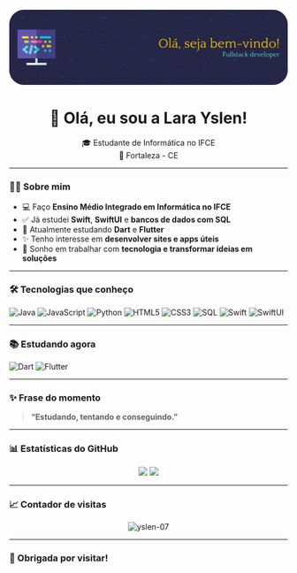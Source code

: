 ![Header](./githubbanner.png)


<h1 align="center">🌟 Olá, eu sou a Lara Yslen!</h1>

<p align="center">
🎓 Estudante de Informática no IFCE <br>
📍 Fortaleza - CE
</p>

---

### 👩‍💻 Sobre mim

- 💻 Faço **Ensino Médio Integrado em Informática no IFCE**
- ✅ Já estudei **Swift**, **SwiftUI** e **bancos de dados com SQL**
- 🌱 Atualmente estudando **Dart** e **Flutter**
- ✨ Tenho interesse em **desenvolver sites e apps úteis**
- 🎯 Sonho em trabalhar com **tecnologia e transformar ideias em soluções**

---

### 🛠️ Tecnologias que conheço

![Java](https://img.shields.io/badge/Java-ED8B00?style=for-the-badge&logo=java&logoColor=white)
![JavaScript](https://img.shields.io/badge/JavaScript-F7DF1E?style=for-the-badge&logo=javascript&logoColor=black)
![Python](https://img.shields.io/badge/Python-3670A0?style=for-the-badge&logo=python&logoColor=yellow)
![HTML5](https://img.shields.io/badge/HTML5-E34F26?style=for-the-badge&logo=html5&logoColor=white)
![CSS3](https://img.shields.io/badge/CSS3-1572B6?style=for-the-badge&logo=css3&logoColor=white)
![SQL](https://img.shields.io/badge/SQL-336791?style=for-the-badge&logo=postgresql&logoColor=white)
![Swift](https://img.shields.io/badge/Swift-FA7343?style=for-the-badge&logo=swift&logoColor=white)
![SwiftUI](https://img.shields.io/badge/SwiftUI-000000?style=for-the-badge&logo=swift&logoColor=white)

---

### 📚 Estudando agora

![Dart](https://img.shields.io/badge/Dart-0175C2?style=for-the-badge&logo=dart&logoColor=white)
![Flutter](https://img.shields.io/badge/Flutter-02569B?style=for-the-badge&logo=flutter&logoColor=white)

---

### ✨ Frase do momento

> **“Estudando, tentando e conseguindo.”**

---

### 📊 Estatísticas do GitHub

<div align="center">
  <img height="180em" src="https://github-readme-stats.vercel.app/api?username=yslen-07&show_icons=true&theme=radical&hide=contribs&count_private=true"/>
  <img height="180em" src="https://github-readme-stats.vercel.app/api/top-langs/?username=yslen-07&layout=compact&theme=radical"/>
</div>

---

### 📈 Contador de visitas

<p align="center">
  <img src="https://komarev.com/ghpvc/?username=yslen-07&label=Visualizações&color=blue&style=flat" alt="yslen-07" />
</p>

---

### 💖 Obrigada por visitar!
